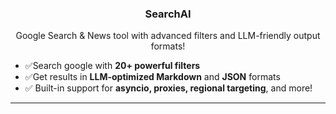<h3 align="center">SearchAI</h3>

<p align="center">
Google Search & News tool with advanced filters and LLM-friendly output formats!
</p>


- ✅Search google with **20+ powerful filters**  
- ✅Get results in **LLM-optimized Markdown** and **JSON** formats 
- ✅ Built-in support for **asyncio, proxies, regional targeting**, and more!
---
